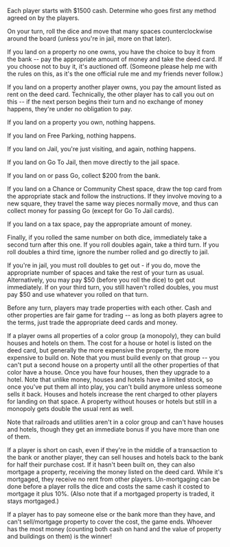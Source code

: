 Each player starts with $1500 cash. Determine who goes first any method agreed on by the players.

On your turn, roll the dice and move that many spaces counterclockwise around the board (unless you're in jail, more on that later).

If you land on a property no one owns, you have the choice to buy it from the bank -- pay the appropriate amount of money and take the deed card. If you choose not to buy it, it's auctioned off. (Someone please help me with the rules on this, as it's the one official rule me and my friends never follow.)

If you land on a property another player owns, you pay the amount listed as rent on the deed card. Technically, the other player has to call you out on this -- if the next person begins their turn and no exchange of money happens, they're under no obligation to pay.

If you land on a property you own, nothing happens.

If you land on Free Parking, nothing happens.

If you land on Jail, you're just visiting, and again, nothing happens.

If you land on Go To Jail, then move directly to the jail space.

If you land on or pass Go, collect $200 from the bank.

If you land on a Chance or Community Chest space, draw the top card from the appropriate stack and follow the instructions. If they involve moving to a new square, they travel the same way pieces normally move, and thus can collect money for passing Go (except for Go To Jail cards).

If you land on a tax space, pay the appropriate amount of money.

Finally, if you rolled the same number on both dice, immediately take a second turn after this one. If you roll doubles again, take a third turn. If you roll doubles a third time, ignore the number rolled and go directly to jail.

If you're in jail, you must roll doubles to get out - if you do, move the appropriate number of spaces and take the rest of your turn as usual. Alternatively, you may pay $50 (before you roll the dice) to get out immediately. If on your third turn, you still haven't rolled doubles, you must pay $50 and use whatever you rolled on that turn.

Before any turn, players may trade properties with each other. Cash and other properties are fair game for trading -- as long as both players agree to the terms, just trade the appropriate deed cards and money.

If a player owns all properties of a color group (a monopoly), they can build houses and hotels on them. The cost for a house or hotel is listed on the deed card, but generally the more expensive the property, the more expensive to build on. Note that you must build evenly on that group -- you can't put a second house on a property until all the other properties of that color have a house. Once you have four houses, then they upgrade to a hotel. Note that unlike money, houses and hotels have a limited stock, so once you've put them all into play, you can't build anymore unless someone sells it back. Houses and hotels increase the rent charged to other players for landing on that space. A property without houses or hotels but still in a monopoly gets double the usual rent as well.

Note that railroads and utilities aren't in a color group and can't have houses and hotels, though they get an immediate bonus if you have more than one of them.

If a player is short on cash, even if they're in the middle of a transaction to the bank or another player, they can sell houses and hotels back to the bank for half their purchase cost. If it hasn't been built on, they can also mortgage a property, receiving the money listed on the deed card. While it's mortgaged, they receive no rent from other players. Un-mortgaging can be done before a player rolls the dice and costs the same cash it costed to mortgage it plus 10%. (Also note that if a mortgaged property is traded, it stays mortgaged.)

If a player has to pay someone else or the bank more than they have, and can't sell/mortgage property to cover the cost, the game ends. Whoever has the most money (counting both cash on hand and the value of property and buildings on them) is the winner!
